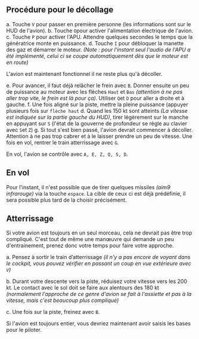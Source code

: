 ## Procédure pour le décollage
a. Touche `V` pour passer en première personne (les informations sont sur le HUD de l'avion).
b. Touche `O`pour activer l'alimentation électrique de l'avion.
c. Touche `P` pour activer l'APU. Attendre quelques secondes le temps que la génératrice monte en puissance.
d. Touche `I` pour débloquer la manette des gaz et démarrer le moteur. *(Note : pour l'instant seul l'audio de l'APU a été implémenté, celui ci se coupe automatiquement dès que le moteur est en route)*

L'avion est maintenant fonctionnel il ne reste plus qu'à décoller.

e. Pour avancer, il faut déjà relâcher le frein avec `B`. Donner ensuite un peu de puissance au moteur avec les flèches `Haut` et `Bas` *(attention à ne pas aller trop vite, le frein est là pour ça)*. Utiliser `Q`et `D` pour aller a droite et à gauche.
f. Une fois aligné sur la piste, mettre la pleine puissance (appuyer plusieurs fois sur `flèche haut`
d. Quand les 150 kt sont atteints *(La vitesse est indiquée sur la partie gauche du HUD)*, tirer légèrement sur le manche en appuyant sur `S` (l'état de la gouverne de profondeur se règle au clavier avec `S`et `Z`)
g. Si tout s'est bien passé, l'avion devrait commencer à décoller. Attention à ne pas trop cabrer et à le laisser prendre un peu de vitesse. Une fois en vol, rentrer le train atterrissage avec `G`.

En vol, l'avion se contrôle avec `A, E, Z, Q, S, D`.

## En vol

Pour l'instant, il n'est possible que de tirer quelques missiles *(aim9 infrarouge)* via la touche `espace`. La cible de ceux ci est déjà prédéfinie, il sera possible plus tard de la choisir précisément.

## Atterrissage

Si votre avion est toujours en un seul morceau, cela ne devrait pas être trop compliqué. C'est tout de même une manœuvre qui demande un peu d'entrainement, prenez donc votre temps pour faire votre approche.

a. Pensez à sortir le train d’atterrissage *(il n'y a pas encore de voyant dans le cockpit, vous pouvez vérifier en passant un coup en vue extérieure avec `V`)*

b. Durant votre descente vers la piste, réduisez votre vitesse vers les 200 kt. Le contact avec le sol doit se faire aux alentours des 180 kt *(normalement l'approche de ce genre d'avion se fait à l'assiette et pas à la vitesse, mais c'est beaucoup plus compliqué)*

c. Une fois sur la piste, freinez avec `B`.

Si l'avion est toujours entier, vous devriez maintenant avoir saisis les bases pour le piloter.
